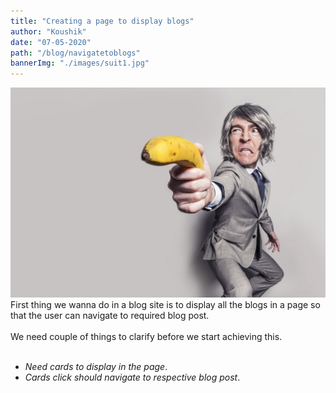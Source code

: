 ```yaml
---
title: "Creating a page to display blogs"
author: "Koushik"
date: "07-05-2020"
path: "/blog/navigatetoblogs"
bannerImg: "./images/suit1.jpg"
---
```

![image](./images/first-blog/suit1.jpg)
\
First thing we wanna do in a blog site is to display all the blogs in a page so that the user can navigate to required blog post.  
\
We need couple of things to clarify before we start achieving this.  
<br/>
- _Need cards to display in the page_.  
- _Cards click should navigate to respective blog post_.
